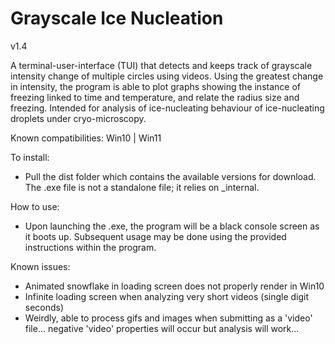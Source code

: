 # Grayscale Ice Nucleation
 v1.4

 A terminal-user-interface (TUI) that detects and keeps track of grayscale intensity change of multiple circles using videos. Using the greatest change in intensity, the program is able to plot graphs showing the instance of freezing linked to time and temperature, and relate the radius size and freezing. Intended for analysis of ice-nucleating behaviour of ice-nucleating droplets under cryo-microscopy.

 Known compatibilities: Win10 | Win11

 To install: 
 - Pull the dist folder which contains the available versions for download. The .exe file is not a standalone file; it relies on _internal.

 How to use: 
 - Upon launching the .exe, the program will be a black console screen as it boots up. Subsequent usage may be done using the provided instructions within the program.

 Known issues:
 - Animated snowflake in loading screen does not properly render in Win10
 - Infinite loading screen when analyzing very short videos (single digit seconds)
 - Weirdly, able to process gifs and images when submitting as a 'video' file... negative 'video' properties will occur but analysis will work...
